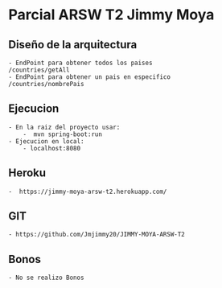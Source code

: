 # Parcial ARSW T2 Jimmy Moya


## Diseño de la arquitectura

    - EndPoint para obtener todos los paises
    /countries/getAll
    - EndPoint para obtener un pais en especifico
    /countries/nombrePais

## Ejecucion
    - En la raiz del proyecto usar:
        -  mvn spring-boot:run
    - Ejecucion en local:
        - localhost:8080

## Heroku

    -  https://jimmy-moya-arsw-t2.herokuapp.com/

## GIT
    - https://github.com/Jmjimmy20/JIMMY-MOYA-ARSW-T2

## Bonos
    - No se realizo Bonos